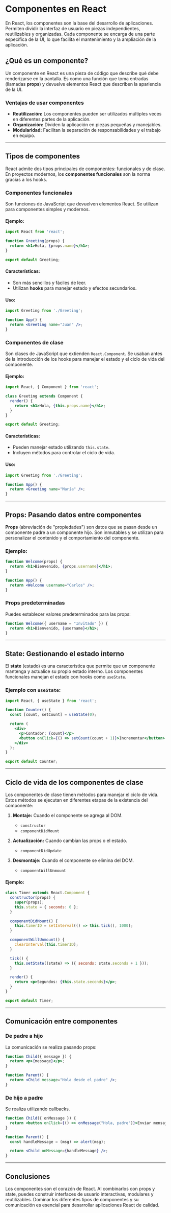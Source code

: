 # Componentes en React

En React, los componentes son la base del desarrollo de aplicaciones. Permiten dividir la interfaz de usuario en piezas independientes, reutilizables y organizadas. Cada componente se encarga de una parte específica de la UI, lo que facilita el mantenimiento y la ampliación de la aplicación.

## ¿Qué es un componente?

Un componente en React es una pieza de código que describe qué debe renderizarse en la pantalla. Es como una función que toma entradas (llamadas **props**) y devuelve elementos React que describen la apariencia de la UI.

### Ventajas de usar componentes

- **Reutilización:** Los componentes pueden ser utilizados múltiples veces en diferentes partes de la aplicación.
- **Organización:** Dividen la aplicación en piezas pequeñas y manejables.
- **Modularidad:** Facilitan la separación de responsabilidades y el trabajo en equipo.

---

## Tipos de componentes

React admite dos tipos principales de componentes: funcionales y de clase. En proyectos modernos, los **componentes funcionales** son la norma gracias a los hooks.

### Componentes funcionales

Son funciones de JavaScript que devuelven elementos React. Se utilizan para componentes simples y modernos.

#### Ejemplo:

```jsx
import React from 'react';

function Greeting(props) {
  return <h1>Hola, {props.name}</h1>;
}

export default Greeting;
```

#### Características:

- Son más sencillos y fáciles de leer.
- Utilizan **hooks** para manejar estado y efectos secundarios.

#### Uso:

```jsx
import Greeting from './Greeting';

function App() {
  return <Greeting name="Juan" />;
}
```

### Componentes de clase

Son clases de JavaScript que extienden `React.Component`. Se usaban antes de la introducción de los hooks para manejar el estado y el ciclo de vida del componente.

#### Ejemplo:

```jsx
import React, { Component } from 'react';

class Greeting extends Component {
  render() {
    return <h1>Hola, {this.props.name}</h1>;
  }
}

export default Greeting;
```

#### Características:

- Pueden manejar estado utilizando `this.state`.
- Incluyen métodos para controlar el ciclo de vida.

#### Uso:

```jsx
import Greeting from './Greeting';

function App() {
  return <Greeting name="María" />;
}
```

---

## Props: Pasando datos entre componentes

**Props** (abreviación de "propiedades") son datos que se pasan desde un componente padre a un componente hijo. Son inmutables y se utilizan para personalizar el contenido y el comportamiento del componente.

### Ejemplo:

```jsx
function Welcome(props) {
  return <h1>Bienvenido, {props.username}</h1>;
}

function App() {
  return <Welcome username="Carlos" />;
}
```

### Props predeterminadas

Puedes establecer valores predeterminados para las props:

```jsx
function Welcome({ username = "Invitado" }) {
  return <h1>Bienvenido, {username}</h1>;
}
```

---

## State: Gestionando el estado interno

El **state** (estado) es una característica que permite que un componente mantenga y actualice su propio estado interno. Los componentes funcionales manejan el estado con hooks como `useState`.

### Ejemplo con `useState`:

```jsx
import React, { useState } from 'react';

function Counter() {
  const [count, setCount] = useState(0);

  return (
    <div>
      <p>Contador: {count}</p>
      <button onClick={() => setCount(count + 1)}>Incrementar</button>
    </div>
  );
}

export default Counter;
```

---

## Ciclo de vida de los componentes de clase

Los componentes de clase tienen métodos para manejar el ciclo de vida. Estos métodos se ejecutan en diferentes etapas de la existencia del componente:

1. **Montaje:** Cuando el componente se agrega al DOM.

   - `constructor`
   - `componentDidMount`
2. **Actualización:** Cuando cambian las props o el estado.

   - `componentDidUpdate`
3. **Desmontaje:** Cuando el componente se elimina del DOM.

   - `componentWillUnmount`

#### Ejemplo:

```jsx
class Timer extends React.Component {
  constructor(props) {
    super(props);
    this.state = { seconds: 0 };
  }

  componentDidMount() {
    this.timerID = setInterval(() => this.tick(), 1000);
  }

  componentWillUnmount() {
    clearInterval(this.timerID);
  }

  tick() {
    this.setState((state) => ({ seconds: state.seconds + 1 }));
  }

  render() {
    return <p>Segundos: {this.state.seconds}</p>;
  }
}

export default Timer;
```

---

## Comunicación entre componentes

### De padre a hijo

La comunicación se realiza pasando props:

```jsx
function Child({ message }) {
  return <p>{message}</p>;
}

function Parent() {
  return <Child message="Hola desde el padre" />;
}
```

### De hijo a padre

Se realiza utilizando callbacks.

```jsx
function Child({ onMessage }) {
  return <button onClick={() => onMessage("Hola, padre")}>Enviar mensaje</button>;
}

function Parent() {
  const handleMessage = (msg) => alert(msg);

  return <Child onMessage={handleMessage} />;
}
```

---

## Conclusiones

Los componentes son el corazón de React. Al combinarlos con props y state, puedes construir interfaces de usuario interactivas, modulares y reutilizables. Dominar los diferentes tipos de componentes y su comunicación es esencial para desarrollar aplicaciones React de calidad.
